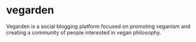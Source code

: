 # vegarden
Vegarden is a social blogging platform focused on promoting veganism and creating a community of people interested in vegan philosophy.
